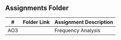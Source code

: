 ##  Assignments Folder

|   #   | Folder Link | Assignment Description |
| :---: | ----------- | ---------------------- |
|  AO3  |             | Frequency Analysis     |

